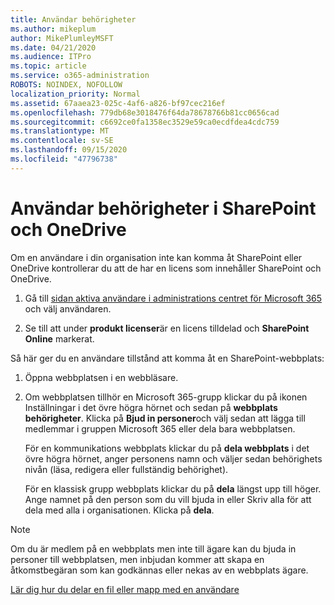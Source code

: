 ```yaml
---
title: Användar behörigheter
ms.author: mikeplum
author: MikePlumleyMSFT
ms.date: 04/21/2020
ms.audience: ITPro
ms.topic: article
ms.service: o365-administration
ROBOTS: NOINDEX, NOFOLLOW
localization_priority: Normal
ms.assetid: 67aaea23-025c-4af6-a826-bf97cec216ef
ms.openlocfilehash: 779db68e3018476f64da78678766b81cc0656cad
ms.sourcegitcommit: c6692ce0fa1358ec3529e59ca0ecdfdea4cdc759
ms.translationtype: MT
ms.contentlocale: sv-SE
ms.lasthandoff: 09/15/2020
ms.locfileid: "47796738"
---
```

# <a name="user-permissions-in-sharepoint-and-onedrive"></a>Användar behörigheter i SharePoint och OneDrive

Om en användare i din organisation inte kan komma åt SharePoint eller OneDrive kontrollerar du att de har en licens som innehåller SharePoint och OneDrive. 
  
1. Gå till [sidan aktiva användare i administrations centret för Microsoft 365](https://portal.office.com/adminportal/home#/users) och välj användaren. 
    
2. Se till att under **produkt licenser**är en licens tilldelad och **SharePoint Online** markerat. 
    
 Så här ger du en användare tillstånd att komma åt en SharePoint-webbplats: 
  
1. Öppna webbplatsen i en webbläsare.
    
2. Om webbplatsen tillhör en Microsoft 365-grupp klickar du på ikonen Inställningar i det övre högra hörnet och sedan på **webbplats behörigheter**. Klicka på **Bjud in personer**och välj sedan att lägga till medlemmar i gruppen Microsoft 365 eller dela bara webbplatsen. 
    
    För en kommunikations webbplats klickar du på **dela webbplats** i det övre högra hörnet, anger personens namn och väljer sedan behörighets nivån (läsa, redigera eller fullständig behörighet). 
    
    För en klassisk grupp webbplats klickar du på **dela** längst upp till höger. Ange namnet på den person som du vill bjuda in eller Skriv alla för att dela med alla i organisationen. Klicka på **dela**.
    
> [!NOTE]
> Om du är medlem på en webbplats men inte till ägare kan du bjuda in personer till webbplatsen, men inbjudan kommer att skapa en åtkomstbegäran som kan godkännas eller nekas av en webbplats ägare. 
  
[Lär dig hur du delar en fil eller mapp med en användare](https://go.microsoft.com/fwlink/?linkid=533408)
  

